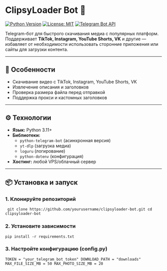 # ClipsyLoader Bot 🤖

[![Python Version](https://img.shields.io/badge/python-3.11%2B-blue)](https://python.org)
[![License: MIT](https://img.shields.io/badge/License-MIT-yellow.svg)](https://opensource.org/licenses/MIT)
[![Telegram Bot API](https://img.shields.io/badge/Telegram%20Bot%20API-async-brightgreen)](https://core.telegram.org/bots/api)

Telegram-бот для быстрого скачивания медиа с популярных платформ.  
Поддерживает **TikTok, Instagram, YouTube Shorts, VK** и другие — избавляет от необходимости использовать сторонние приложения или сайты для загрузки контента.

---

## 🌟 Особенности
- Скачивание видео с TikTok, Instagram, YouTube Shorts, VK  
- Извлечение описания и заголовков  
- Проверка размера файла перед отправкой
- Поддержка прокси и кастомных заголовков  

---

## ⚙️ Технологии
- **Язык:** Python 3.11+
- **Библиотеки:**
  - `python-telegram-bot` (асинхронная версия)
  - `yt-dlp` (загрузка медиа)
  - `loguru` (логирование)
  - `python-dotenv` (конфигурация)
- **Хостинг:** любой VPS/облачный сервер  

---

## 📦 Установка и запуск

### 1. Клонируйте репозиторий
`
git clone https://github.com/yourusername/clipsyloader-bot.git
cd clipsyloader-bot`
### 2. Установите зависимости
`pip install -r requirements.txt`
### 3. Настройте конфигурацию (config.py)
`TOKEN = "your_telegram_bot_token"
DOWNLOAD_PATH = "downloads"
MAX_FILE_SIZE_MB = 50
MAX_PHOTO_SIZE_MB = 20`
